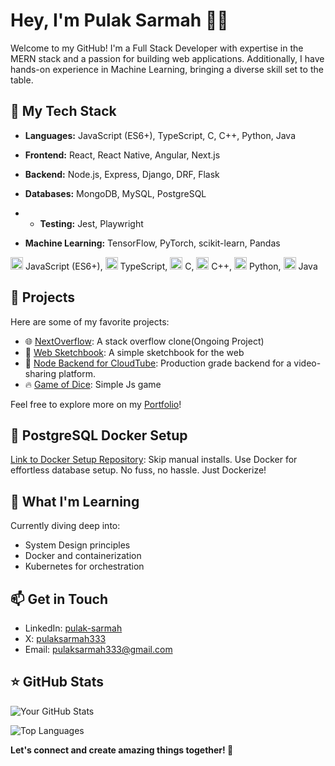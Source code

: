 # Hey, I'm Pulak Sarmah 👋🏻

Welcome to my GitHub! I'm a Full Stack Developer with expertise in the MERN stack and a passion for building web applications. Additionally, I have hands-on experience in Machine Learning, bringing a diverse skill set to the table.

## 🚀 My Tech Stack

- **Languages:** JavaScript (ES6+), TypeScript, C, C++, Python, Java

- **Frontend:** React, React Native, Angular, Next.js

- **Backend:** Node.js, Express, Django, DRF, Flask

- **Databases:** MongoDB, MySQL, PostgreSQL

- - **Testing:** Jest, Playwright

- **Machine Learning:** TensorFlow, PyTorch, scikit-learn, Pandas

<img src="https://cdn.jsdelivr.net/gh/devicons/devicon/icons/javascript/javascript-original.svg" alt="JavaScript" width="20" height="20"/> JavaScript (ES6+), <img src="https://cdn.jsdelivr.net/gh/devicons/devicon/icons/typescript/typescript-original.svg" alt="TypeScript" width="20" height="20"/> TypeScript, <img src="https://cdn.jsdelivr.net/gh/devicons/devicon/icons/c/c-original.svg" alt="C" width="20" height="20"/> C, <img src="https://cdn.jsdelivr.net/gh/devicons/devicon/icons/cplusplus/cplusplus-original.svg" alt="C++" width="20" height="20"/> C++, <img src="https://cdn.jsdelivr.net/gh/devicons/devicon/icons/python/python-original.svg" alt="Python" width="20" height="20"/> Python, <img src="https://cdn.jsdelivr.net/gh/devicons/devicon/icons/java/java-original.svg" alt="Java" width="20" height="20"/> Java

## 💼 Projects

Here are some of my favorite projects:

- 🌐 [NextOverflow](https://github.com/pulak-sarmah/NextOverflow): A stack overflow clone(Ongoing Project)
- 🚀 [Web Sketchbook](https://github.com/pulak-sarmah/web-sketchbook): A simple sketchbook for the web
- 👾 [Node Backend for CloudTube](https://github.com/pulak-sarmah/NodeBackend): Production grade backend for a video-sharing platform. 
- 🔥 [Game of Dice](https://github.com/pulak-sarmah/Game_of_dices): Simple Js game


Feel free to explore more on my [Portfolio](https://www.pulaksarmah.in/)!





## 🐳 PostgreSQL Docker Setup

[Link to Docker Setup Repository](https://github.com/pulak-sarmah/Docker_postgres): Skip manual installs. Use Docker for effortless database setup. No fuss, no hassle. Just Dockerize!







## 🌱 What I'm Learning

Currently diving deep into:
- System Design principles
- Docker and containerization
- Kubernetes for orchestration


## 📫 Get in Touch

- LinkedIn: [pulak-sarmah](https://www.linkedin.com/in/pulak-sarmah/)
- X: [pulaksarmah333](https://twitter.com/pulaksarmah333)
- Email: [pulaksarmah333@gmail.com](mailto:pulaksarmah333@gmail.com)


## ⭐️ GitHub Stats 
![Your GitHub Stats](https://github-readme-stats.vercel.app/api?username=pulak-sarmah&show_icons=true&count_private=true&hide=prs&theme=radical)

<!-- Top Languages -->
![Top Languages](https://github-readme-stats.vercel.app/api/top-langs/?username=pulak-sarmah&layout=compact&theme=radical)

<!-- Let's connect -->
**Let's connect and create amazing things together! 🚀**

